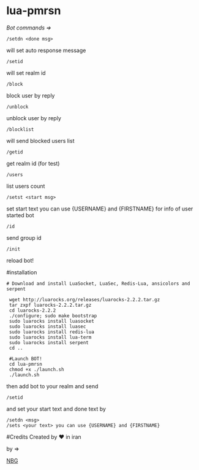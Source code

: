 # lua-pmrsn
*Bot commands =>*
```
/setdn <done msg>
```
will set auto response message
```
/setid 
```
will set realm id
```
/block
```
block user by reply
```
/unblock
```
unblock user by reply
```
/blocklist
```
will send blocked users list
```
/getid
```
get realm id    (for test)
```
/users
```
list users count
```
/setst <start msg>
```
set start text you can use {USERNAME} and {FIRSTNAME} for info of user started bot
```
/id
```
send group id
```
/init
```
reload bot!

#installation
```
# Download and install LuaSocket, LuaSec, Redis-Lua, ansicolors and serpent

 wget http://luarocks.org/releases/luarocks-2.2.2.tar.gz
 tar zxpf luarocks-2.2.2.tar.gz
 cd luarocks-2.2.2
 ./configure; sudo make bootstrap
 sudo luarocks install luasocket
 sudo luarocks install luasec
 sudo luarocks install redis-lua
 sudo luarocks install lua-term
 sudo luarocks install serpent
 cd ..
 
 #Launch BOT!
 cd lua-pmrsn
 chmod +x ./launch.sh
 ./launch.sh
```
then add bot to your realm
and send
```
/setid
```
and set your start text and done text by
```
/setdn <msg>
/sets <your text> you can use {USERNAME} and {FIRSTNAME}
```
#Credits
Created by ❤️ in iran

by =>

[NBG](http://telegram.me/Mohammad_NBG)
